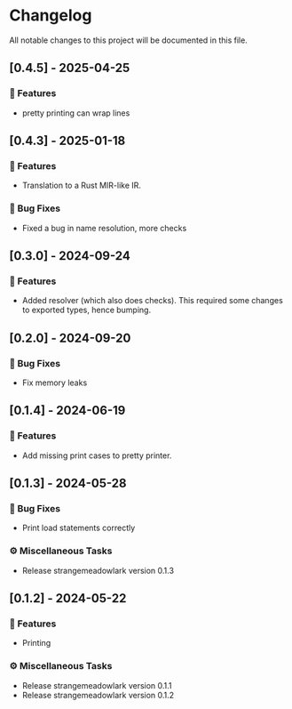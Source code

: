 # Changelog

All notable changes to this project will be documented in this file.

## [0.4.5] - 2025-04-25

### 🚀 Features

- pretty printing can wrap lines

## [0.4.3] - 2025-01-18

### 🚀 Features

- Translation to a Rust MIR-like IR.

### 🐛 Bug Fixes

- Fixed a bug in name resolution, more checks

## [0.3.0] - 2024-09-24

### 🚀 Features

- Added resolver (which also does checks). This required some changes to exported types, hence bumping.

## [0.2.0] - 2024-09-20

### 🐛 Bug Fixes

- Fix memory leaks

## [0.1.4] - 2024-06-19

### 🚀 Features

- Add missing print cases to pretty printer.

## [0.1.3] - 2024-05-28

### 🐛 Bug Fixes

- Print load statements correctly

### ⚙️ Miscellaneous Tasks

- Release strangemeadowlark version 0.1.3

## [0.1.2] - 2024-05-22

### 🚀 Features

- Printing

### ⚙️ Miscellaneous Tasks

- Release strangemeadowlark version 0.1.1
- Release strangemeadowlark version 0.1.2

<!-- generated by git-cliff -->
